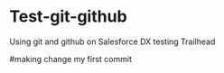 # Test-git-github
Using git and github on Salesforce DX testing Trailhead

#making change 
my first commit
